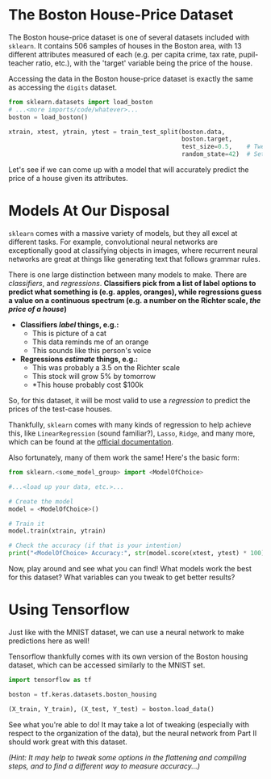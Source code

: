 # The Boston House-Price Dataset
The Boston house-price dataset is one of several datasets included with `sklearn`. It contains 506 samples of houses in the Boston area, with 13 different attributes measured of each (e.g. per capita crime, tax rate, pupil-teacher ratio, etc.), with the 'target' variable being the price of the house.

Accessing the data in the Boston house-price dataset is exactly the same as accessing the `digits` dataset.

```python
from sklearn.datasets import load_boston
# ...<more imports/code/whatever>...
boston = load_boston()

xtrain, xtest, ytrain, ytest = train_test_split(boston.data,
                                                boston.target,
                                                test_size=0.5,    # Tweak to your liking
                                                random_state=42)  # Set random seed
```

Let's see if we can come up with a model that will accurately predict the price of a house given its attributes.

# Models At Our Disposal
`sklearn` comes with a massive variety of models, but they all excel at different tasks. For example, convolutional neural networks are exceptionally good at classifying objects in images, where recurrent neural networks are great at things like generating text that follows grammar rules.

There is one large distinction between many models to make. There are *classifiers*, and *regressions*. __Classifiers pick from a list of label options to predict what something is (e.g. apples, oranges), while regressions guess a value on a continuous spectrum (e.g. a number on the Richter scale, *the price of a house*)__

 - __Classifiers *label* things, e.g.:__
    - This is picture of a cat
    - This data reminds me of an orange
    - This sounds like this person's voice
 - __Regressions *estimate* things, e.g.:__
    - This was probably a 3.5 on the Richter scale
    - This stock will grow 5% by tomorrow
    - *This house probably cost $100k

So, for this dataset, it will be most valid to use a *regression* to predict the prices of the test-case houses.

Thankfully, `sklearn` comes with many kinds of regression to help achieve this, like `LinearRegression` (sound familiar?), `Lasso`, `Ridge`, and many more, which can be found at the [official documentation](https://scikit-learn.org/stable/supervised_learning.html).

Also fortunately, many of them work the same! Here's the basic form:
```python
from sklearn.<some_model_group> import <ModelOfChoice>

#...<load up your data, etc.>...

# Create the model
model = <ModelOfChoice>()

# Train it
model.train(xtrain, ytrain)

# Check the accuracy (if that is your intention)
print("<ModelOfChoice> Accuracy:", str(model.score(xtest, ytest) * 100) + "%")
```

Now, play around and see what you can find! What models work the best for this dataset? What variables can you tweak to get better results?

# Using Tensorflow
Just like with the MNIST dataset, we can use a neural network to make predictions here as well!

Tensorflow thankfully comes with its own version of the Boston housing dataset, which can be accessed similarly to the MNIST set.

```python
import tensorflow as tf

boston = tf.keras.datasets.boston_housing

(X_train, Y_train), (X_test, Y_test) = boston.load_data()
```

See what you're able to do! It may take a lot of tweaking (especially with respect to the organization of the data), but the neural network from Part II should work great with this dataset.

*(Hint: It may help to tweak some options in the flattening and compiling steps, and to find a different way to measure accuracy...)*
